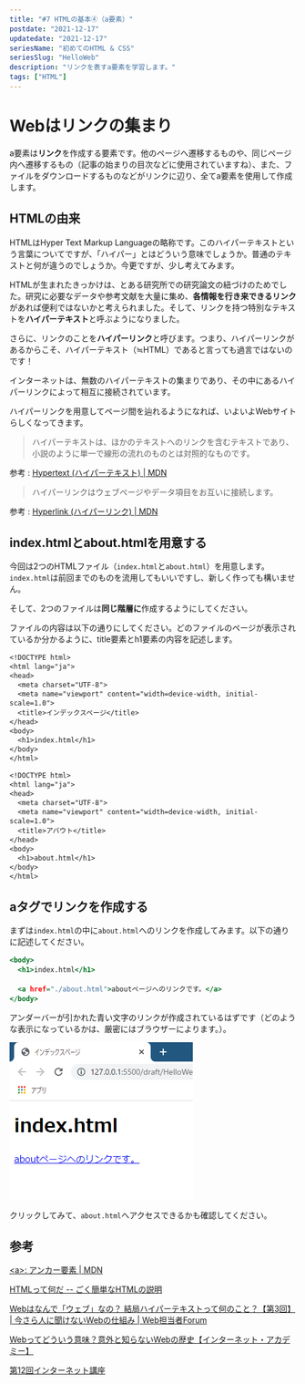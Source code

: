 ```yaml
---
title: "#7 HTMLの基本④（a要素）"
postdate: "2021-12-17"
updatedate: "2021-12-17"
seriesName: "初めてのHTML & CSS"
seriesSlug: "HelloWeb"
description: "リンクを表すa要素を学習します。"
tags: ["HTML"]
---
```


# Webはリンクの集まり

a要素は**リンク**を作成する要素です。他のページへ遷移するものや、同じページ内へ遷移するもの（記事の始まりの目次などに使用されていますね）、また、ファイルをダウンロードするものなどがリンクに辺り、全てa要素を使用して作成します。

## HTMLの由来

HTMLはHyper Text Markup Languageの略称です。このハイパーテキストという言葉についてですが、「ハイパー」とはどういう意味でしょうか。普通のテキストと何が違うのでしょうか。今更ですが、少し考えてみます。

HTMLが生まれたきっかけは、とある研究所での研究論文の紐づけのためでした。研究に必要なデータや参考文献を大量に集め、**各情報を行き来できるリンク**があれば便利ではないかと考えられました。そして、リンクを持つ特別なテキストを**ハイパーテキスト**と呼ぶようになりました。

さらに、リンクのことを**ハイパーリンク**と呼びます。つまり、ハイパーリンクがあるからこそ、ハイパーテキスト（≒HTML）であると言っても過言ではないのです！

インターネットは、無数のハイパーテキストの集まりであり、その中にあるハイパーリンクによって相互に接続されています。

ハイパーリンクを用意してページ間を辿れるようになれば、いよいよWebサイトらしくなってきます。

> ハイパーテキストは、ほかのテキストへのリンクを含むテキストであり、小説のように単一で線形の流れのものとは対照的なものです。

参考 : [Hypertext (ハイパーテキスト) | MDN](https://developer.mozilla.org/ja/docs/Glossary/Hypertext)

> ハイパーリンクはウェブページやデータ項目をお互いに接続します。

参考 : [Hyperlink (ハイパーリンク) | MDN](https://developer.mozilla.org/ja/docs/Glossary/Hyperlink)

## index.htmlとabout.htmlを用意する

今回は2つのHTMLファイル（`index.html`と`about.html`）を用意します。`index.html`は前回までのものを流用してもいいですし、新しく作っても構いません。

そして、2つのファイルは**同じ階層に**作成するようにしてください。

ファイルの内容は以下の通りにしてください。どのファイルのページが表示されているか分かるように、title要素とh1要素の内容を記述します。

```html{6, 9}:title=index.html
<!DOCTYPE html>
<html lang="ja">
<head>
  <meta charset="UTF-8">
  <meta name="viewport" content="width=device-width, initial-scale=1.0">
  <title>インデックスページ</title>
</head>
<body>
  <h1>index.html</h1>
</body>
</html>
```

```html{6, 9}:title=about.html
<!DOCTYPE html>
<html lang="ja">
<head>
  <meta charset="UTF-8">
  <meta name="viewport" content="width=device-width, initial-scale=1.0">
  <title>アバウト</title>
</head>
<body>
  <h1>about.html</h1>
</body>
</html>
```

## aタグでリンクを作成する

まずは`index.html`の中に`about.html`へのリンクを作成してみます。以下の通りに記述してください。

```html:title=index.html
<body>
  <h1>index.html</h1>

  <a href="./about.html">aboutページへのリンクです。</a>
</body>
```

アンダーバーが引かれた青い文字のリンクが作成されているはずです（どのような表示になっているかは、厳密にはブラウザーによります。）。

![](./images/image02.png)

クリックしてみて、`about.html`へアクセスできるかも確認してください。



## 参考

[&lt;a&gt;: アンカー要素 | MDN](https://developer.mozilla.org/ja/docs/Web/HTML/Element/a)

[HTMLって何だ -- ごく簡単なHTMLの説明](https://www.kanzaki.com/docs/html/htminfo10.html)

[Webはなんで「ウェブ」なの？ 結局ハイパーテキストって何のこと？【第3回】 | 今さら人に聞けないWebの仕組み | Web担当者Forum](https://webtan.impress.co.jp/e/2019/01/09/31234)

[Webってどういう意味？意外と知らないWebの歴史【インターネット・アカデミー】](https://www.internetacademy.jp/special/history.html)

[第12回インターネット講座](http://www.tufs.ac.jp/ts/personal/yamaguci/inet_lec/lec12/98med12.html)